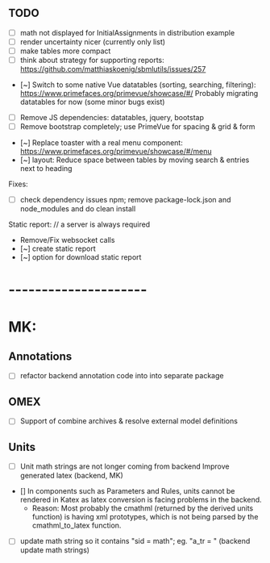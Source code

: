 ## TODO

- [ ] math not displayed for InitialAssignments in distribution example
- [ ] render uncertainty nicer (currently only list)
- [ ] make tables more compact
- [ ] think about strategy for supporting reports: https://github.com/matthiaskoenig/sbmlutils/issues/257

- [~] Switch to some native Vue datatables (sorting, searching, filtering): https://www.primefaces.org/primevue/showcase/#/ 
  Probably migrating datatables for now (some minor bugs exist)
- [ ] Remove JS dependencies: datatables, jquery, bootstap
- [ ] Remove bootstrap completely; use PrimeVue for spacing & grid & form
- [~] Replace toaster with a real menu component: https://www.primefaces.org/primevue/showcase/#/menu
- [~] layout: Reduce space between tables by moving search & entries next to heading

Fixes:
- [ ] check dependency issues npm; remove package-lock.json and node_modules and do clean install

Static report:  // a server is always required 
- Remove/Fix websocket calls
- [~] create static report 
- [~] option for download static report
  
# ---------------------    
# MK:
## Annotations
- [ ] refactor backend annotation code into into separate package
## OMEX
- [ ] Support of combine archives & resolve external model definitions
## Units
- [ ] Unit math strings are not longer coming from backend
Improve generated latex (backend, MK)
- [] In components such as Parameters and Rules, units cannot be rendered in Katex as latex conversion is facing problems in the backend.
    - Reason: Most probably the cmathml (returned by the derived units function) is having xml prototypes, which is not being parsed by the cmathml_to_latex function. 
- [ ] update math string so it contains "sid = math"; eg. "a_tr = " (backend update math strings)



